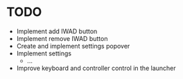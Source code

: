 # TODO
 - Implement add IWAD button
 - Implement remove IWAD button
 - Create and implement settings popover
 - Implement settings
   - ...
 - Improve keyboard and controller control in the launcher
